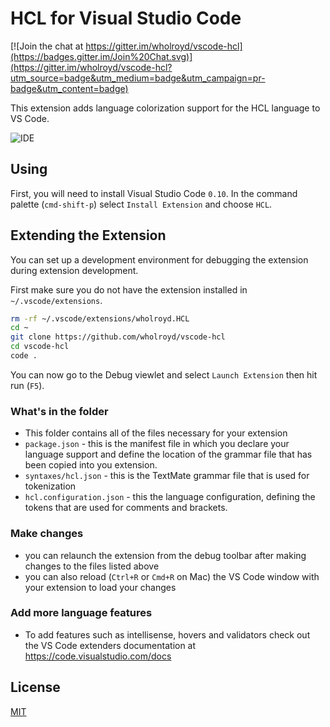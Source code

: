 # HCL for Visual Studio Code

[![Join the chat at https://gitter.im/wholroyd/vscode-hcl](https://badges.gitter.im/Join%20Chat.svg)](https://gitter.im/wholroyd/vscode-hcl?utm_source=badge&utm_medium=badge&utm_campaign=pr-badge&utm_content=badge)

This extension adds language colorization support for the HCL language to VS Code.

![IDE](http://imgur.com/Mm0SBoK.png)

## Using

First, you will need to install Visual Studio Code `0.10`. In the command palette (`cmd-shift-p`) select `Install Extension` and choose `HCL`.  

## Extending the Extension

You can set up a development environment for debugging the extension during extension development.

First make sure you do not have the extension installed in `~/.vscode/extensions`.  

```bash
rm -rf ~/.vscode/extensions/wholroyd.HCL
cd ~
git clone https://github.com/wholroyd/vscode-hcl
cd vscode-hcl
code . 
```

You can now go to the Debug viewlet and select `Launch Extension` then hit run (`F5`).

### What's in the folder
* This folder contains all of the files necessary for your extension
* `package.json` - this is the manifest file in which you declare your language support and define
the location of the grammar file that has been copied into you extension.
* `syntaxes/hcl.json` - this is the TextMate grammar file that is used for tokenization
* `hcl.configuration.json` - this the language configuration, defining the tokens that are used for
comments and brackets.

### Make changes
* you can relaunch the extension from the debug toolbar after making changes to the files listed above
* you can also reload (`Ctrl+R` or `Cmd+R` on Mac) the VS Code window with your extension to load your changes

### Add more language features
* To add features such as intellisense, hovers and validators check out the VS Code extenders documentation at
https://code.visualstudio.com/docs

## License
[MIT](LICENSE)